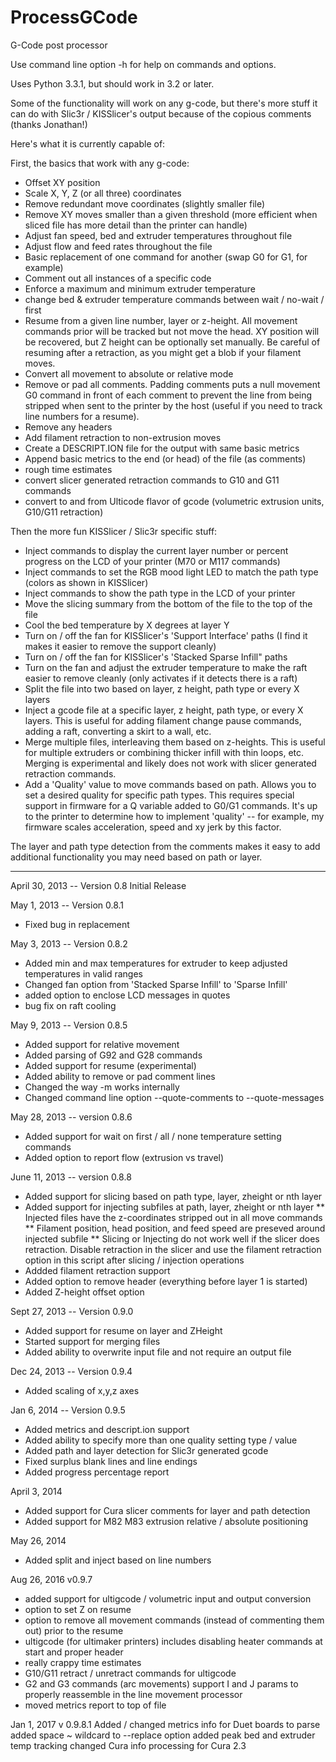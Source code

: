 ProcessGCode
============

G-Code post processor

Use command line option -h for help on commands and options.

Uses Python 3.3.1, but should work in 3.2 or later.   

Some of the functionality will work on any g-code, but there's more stuff it can do with Slic3r / KISSlicer's output because of the copious comments (thanks Jonathan!) 

Here's what it is currently capable of:

First, the basics that work with any g-code:

* Offset XY position
* Scale X, Y, Z (or all three) coordinates
* Remove redundant move coordinates (slightly smaller file) 
* Remove XY moves smaller than a given threshold (more efficient when sliced file has more detail than the printer can handle)
* Adjust fan speed, bed and extruder temperatures throughout file
* Adjust flow and feed rates throughout the file
* Basic replacement of one command for another (swap G0 for G1, for example)
* Comment out all instances of a specific code
* Enforce a maximum and minimum extruder temperature
* change bed & extruder temperature commands between wait / no-wait / first 
* Resume from a given line number, layer or z-height.  All movement commands prior will be tracked but not move the head.  XY position will be recovered, but Z height can be optionally set manually. Be careful of resuming after a retraction, as you might get a blob if your filament moves.
* Convert all movement to absolute or relative mode
* Remove or pad all comments.  Padding comments puts a null movement G0 command in front of each comment to prevent the line from being stripped when sent to the printer by the host (useful if you need to track line numbers for a resume).
* Remove any headers
* Add filament retraction to non-extrusion moves
* Create a DESCRIPT.ION file for the output with same basic metrics
* Append basic metrics to the end (or head) of the file (as comments)
* rough time estimates
* convert slicer generated retraction commands to G10 and G11 commands
* convert to and from Ulticode flavor of gcode (volumetric extrusion units, G10/G11 retraction) 

Then the more fun KISSlicer / Slic3r specific stuff:

* Inject commands to display the current layer number or percent progress on the LCD of your printer (M70 or M117 commands)
* Inject commands to set the RGB mood light LED to match the path type (colors as shown in KISSlicer)
* Inject commands to show the path type in the LCD of your printer
* Move the slicing summary from the bottom of the file to the top of the file
* Cool the bed temperature by X degrees at layer Y
* Turn on / off the fan for KISSlicer's 'Support Interface' paths (I find it makes it easier to remove the support cleanly)
* Turn on / off the fan for KISSlicer's 'Stacked Sparse Infill" paths
* Turn on the fan and adjust the extruder temperature to make the raft easier to remove cleanly (only activates if it detects there is a raft)
* Split the file into two based on layer, z height, path type or every X layers 
* Inject a gcode file at a specific layer, z height, path type, or every X layers.  This is useful for adding filament change pause commands, adding a raft, converting a skirt to a wall, etc.
* Merge multiple files, interleaving them based on z-heights.  This is useful for multiple extruders or combining thicker infill with thin loops, etc.  Merging is experimental and likely does not work with slicer generated retraction commands.
* Add a 'Quality' value to move commands based on path.  Allows you to set a desired quality for specific path types. This requires special support in firmware for a Q variable added to G0/G1 commands.  It's up to the printer to determine how to implement 'quality' -- for example, my firmware scales acceleration, speed and xy jerk by this factor.

The layer and path type detection from the comments makes it easy to add additional functionality you may need based on path or layer.

----------
April 30, 2013 -- Version 0.8 Initial Release

May 1, 2013 -- Version 0.8.1 
* Fixed bug in replacement

May 3, 2013 -- Version 0.8.2 
* Added min and max temperatures for extruder to keep adjusted temperatures in valid ranges
* Changed fan option from 'Stacked Sparse Infill' to 'Sparse Infill'
* added option to enclose LCD messages in quotes
* bug fix on raft cooling

May 9, 2013 -- Version 0.8.5
* Added support for relative movement
* Added parsing of G92 and G28 commands
* Added support for resume (experimental) 
* Added ability to remove or pad comment lines
* Changed the way -m works internally
* Changed command line option --quote-comments to --quote-messages

May 28, 2013 -- version 0.8.6
* Added support for wait on first / all / none temperature setting commands
* Added option to report flow (extrusion vs travel)

June 11, 2013 -- version 0.8.8
* Added support for slicing based on path type, layer, zheight or nth layer
* Added support for injecting subfiles at path, layer, zheight or nth layer
  ** Injected files have the z-coordinates stripped out in all move commands
  ** Filament position, head position, and feed speed are preseved around injected subfile
  ** Slicing or Injecting do not work well if the slicer does retraction.  Disable retraction in the slicer
	   and use the filament retraction option in this script after slicing / injection operations
* Addded filament retraction support 
* Added option to remove header (everything before layer 1 is started) 
* Added Z-height offset option

Sept 27, 2013 -- Version 0.9.0
* Added support for resume on layer and ZHeight
* Started support for merging files
* Added ability to overwrite input file and not require an output file

Dec 24, 2013  -- Version 0.9.4
* Added scaling of x,y,z axes

Jan 6, 2014 -- Version 0.9.5
 * Added metrics and descript.ion support
 * Added ability to specify more than one quality setting type / value
 * Added path and layer detection for Slic3r generated gcode
 * Fixed surplus blank lines and line endings
 * Added progress percentage report

 April 3, 2014
 * Added support for Cura slicer comments for layer and path detection
 * Added support for M82 M83 extrusion relative / absolute positioning
 
 May 26, 2014
 * Added split and inject based on line numbers
 
 Aug 26, 2016 v0.9.7
  * added support for ultigcode / volumetric input and output conversion
  * option to set Z on resume
  * option to remove all movement commands (instead of commenting them out) prior to the resume 
  * ultigcode (for ultimaker printers) includes disabling heater commands at start and proper header
  * really crappy time estimates
  * G10/G11 retract / unretract commands for ultigcode
  * G2 and G3 commands (arc movements) support I and J params to properly reassemble in the line movement processor
  * moved metrics report to top of file
 
 Jan 1, 2017 v 0.9.8.1
   Added / changed metrics info for Duet boards to parse
   added space ~ wildcard to --replace option
   added peak bed and extruder temp tracking
   changed Cura info processing for Cura 2.3 
